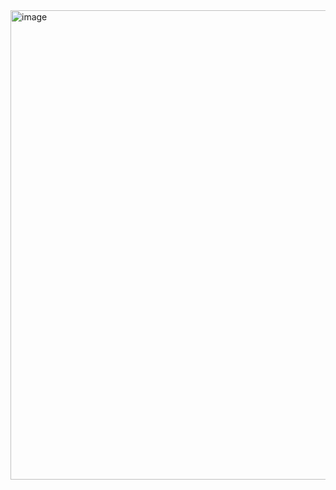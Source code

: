 <img width="1459" height="751" alt="image" src="https://github.com/user-attachments/assets/c17e2957-8bcc-4743-960f-61468d7e9b9c" />
